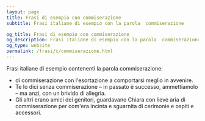```yaml
---
layout: page
title: Frasi di esempio con commiserazione 
subtitle: Frasi italiane di esempio con la parola  commiserazione

og_title: Frasi di esempio con commiserazione 
og_description: Frasi italiane di esempio con la parola  commiserazione
og_type: website
permalink: /frasi/c/commiserazione.html
---
```


Frasi italiane di esempio contenenti la parola commiserazione:


- di commiserazione con l'esortazione a comportarsi meglio in avvenire.
- Te lo dici senza commiserazione – in passato è successo, ammettiamolo – ma anzi, con un brivido di allegria.
- Gli altri erano amici dei genitori, guardavano Chiara con lieve aria di commiserazione per com'era incinta e sguarnita di cerimonie e ospiti e accessori.
